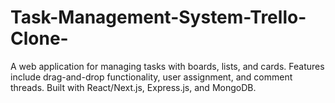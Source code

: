 # Task-Management-System-Trello-Clone-
A web application for managing tasks with boards, lists, and cards. Features include drag-and-drop functionality, user assignment, and comment threads. Built with React/Next.js, Express.js, and MongoDB.
